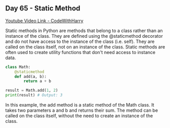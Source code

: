 ## Day 65 - Static Method

[Youtube Video Link - CodeWithHarry](https://youtu.be/GcSVYNSsJxo)

Static methods in Python are methods that belong to a class rather than an instance of the class. They are defined using the @staticmethod decorator and do not have access to the instance of the class (i.e. self). They are called on the class itself, not on an instance of the class. Static methods are often used to create utility functions that don't need access to instance data.

```python
class Math:
    @staticmethod
    def add(a, b):
        return a + b

result = Math.add(1, 2)
print(result) # Output: 3
```

In this example, the add method is a static method of the Math class. It takes two parameters a and b and returns their sum. The method can be called on the class itself, without the need to create an instance of the class.
